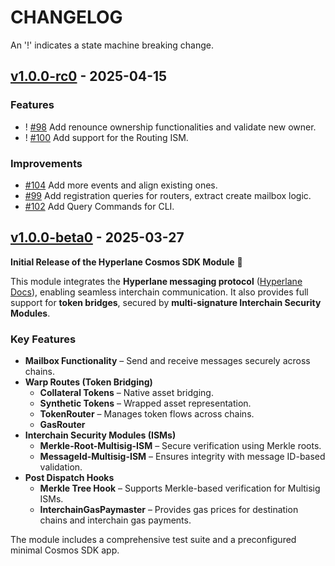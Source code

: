 <!--

"Features" for new features.
"Improvements" for changes in existing functionality.
"Deprecated" for soon-to-be removed features.
"Bug Fixes" for any bug fixes.
"Client Breaking" for breaking CLI commands and REST routes used by end-users.
"API Breaking" for breaking exported APIs used by developers building on SDK.
"State Machine Breaking" for any changes that result in a different AppState given same genesisState and txList.

-->

# CHANGELOG

An '!' indicates a state machine breaking change.

## [v1.0.0-rc0](https://github.com/bcp-innovations/hyperlane-cosmos/releases/tag/v1.0.0-rc0) - 2025-04-15

### Features

- ! [#98](https://github.com/bcp-innovations/hyperlane-cosmos/pull/98) Add renounce ownership functionalities and validate new owner.
- ! [#100](https://github.com/bcp-innovations/hyperlane-cosmos/pull/100) Add support for the Routing ISM.

### Improvements

- [#104](https://github.com/bcp-innovations/hyperlane-cosmos/pull/104) Add more events and align existing ones.
- [#99](https://github.com/bcp-innovations/hyperlane-cosmos/pull/99) Add registration queries for routers, extract create mailbox logic.
- [#102](https://github.com/bcp-innovations/hyperlane-cosmos/pull/102) Add Query Commands for CLI.

## [v1.0.0-beta0](https://github.com/bcp-innovations/hyperlane-cosmos/releases/tag/v1.0.0-beta0) - 2025-03-27

**Initial Release of the Hyperlane Cosmos SDK Module** 🚀

This module integrates the **Hyperlane messaging protocol**
([Hyperlane Docs](https://docs.hyperlane.xyz/)), enabling seamless interchain
communication. It also provides full support for **token bridges**,
secured by **multi-signature Interchain Security Modules**.

### **Key Features**

- **Mailbox Functionality** – Send and receive messages securely across chains.
- **Warp Routes (Token Bridging)**
  - **Collateral Tokens** – Native asset bridging.
  - **Synthetic Tokens** – Wrapped asset representation.
  - **TokenRouter** – Manages token flows across chains.
  - **GasRouter**
- **Interchain Security Modules (ISMs)**
  - **Merkle-Root-Multisig-ISM** – Secure verification using Merkle roots.
  - **MessageId-Multisig-ISM** – Ensures integrity with message ID-based validation.
- **Post Dispatch Hooks**
  - **Merkle Tree Hook** – Supports Merkle-based verification for Multisig ISMs.
  - **InterchainGasPaymaster** – Provides gas prices for destination chains and interchain gas payments.

The module includes a comprehensive test suite and a preconfigured minimal
Cosmos SDK app.
